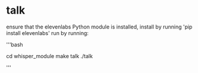 # talk

ensure that the elevenlabs Python module is installed, install by running 'pip install elevenlabs'
run by running:

'''bash 

cd whisper_module
make talk
./talk

'''
